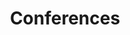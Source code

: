 ---
title: Conferences
layout: collection
permalink: /conference/
taxonomy: conference
entries_layout: grid
classes: wide
---